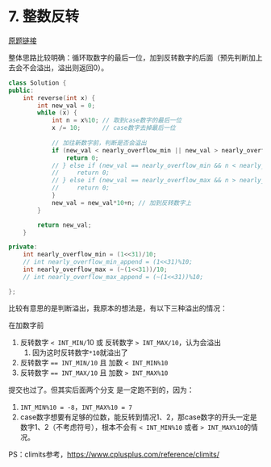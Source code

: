 # 7. 整数反转 

[原题链接](https://leetcode-cn.com/problems/reverse-integer/)

整体思路比较明确：循环取数字的最后一位，加到反转数字的后面（预先判断加上去会不会溢出，溢出则返回0）。

```cpp
class Solution {
public:
    int reverse(int x) {
        int new_val = 0;
        while (x) {
            int n = x%10; // 取到case数字的最后一位
            x /= 10;      // case数字去掉最后一位
            
            // 加往新数字前，判断是否会溢出
            if (new_val < nearly_overflow_min || new_val > nearly_overflow_max) {
                return 0;
            // } else if (new_val == nearly_overflow_min && n < nearly_overflow_min_append) {
            //     return 0;
            // } else if (new_val == nearly_overflow_max && n > nearly_overflow_max_append) {
            //     return 0;
            }
            new_val = new_val*10+n; // 加到反转数字上
        }

        return new_val;
    }

private:
    int nearly_overflow_min = (1<<31)/10;
    // int nearly_overflow_min_append = (1<<31)%10;
    int nearly_overflow_max = (~(1<<31))/10;
    // int nearly_overflow_max_append = (~(1<<31))%10;

};
```

比较有意思的是判断溢出，我原本的想法是，有以下三种溢出的情况：

在加数字前

1. 反转数字 `< INT_MIN/`10 或 反转数字 `> INT_MAX/10`，认为会溢出
	1. 因为这时反转数字`*10`就溢出了
2. 反转数字 `== INT_MIN/10` 且 加数 `< INT_MIN%10`
3. 反转数字 `== INT_MAX/10` 且 加数 `> INT_MAX%10`

提交也过了。但其实后面两个分支 是一定跑不到的，因为：

1. `INT_MIN%10 = -8`，`INT_MAX%10 = 7`
2. case数字想要有足够的位数，能反转到情况1、2，那case数字的开头一定是数字1、2（不考虑符号），根本不会有 `< INT_MIN%10` 或者 `> INT_MAX%10`的情况。

PS：climits参考，https://www.cplusplus.com/reference/climits/
